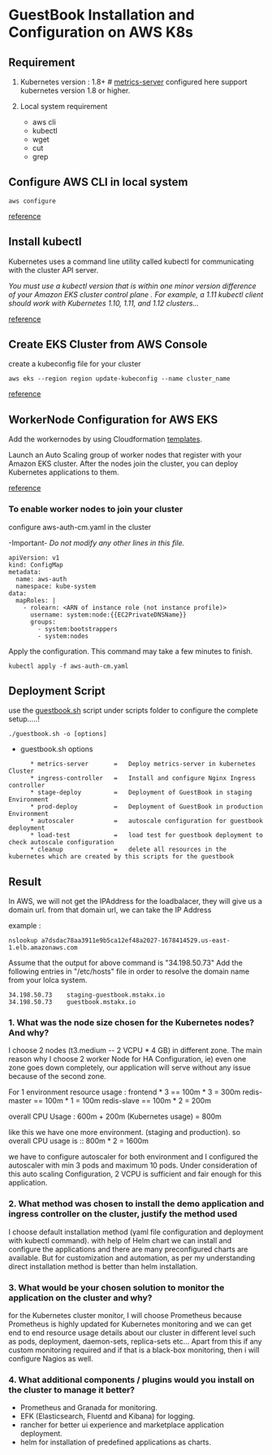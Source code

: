 # GuestBook Installation and Configuration on AWS K8s

## Requirement

1. Kubernetes version : 1.8+   # [metrics-server](https://github.com/kubernetes-incubator/metrics-server) configured here support kubernetes version 1.8 or higher.

2. Local system requirement
   * aws cli
   * kubectl
   * wget
   * cut
   * grep


## Configure AWS CLI in local system
```
aws configure
```

[reference](https://docs.aws.amazon.com/cli/latest/userguide/cli-chap-configure.html)


## Install kubectl

Kubernetes uses a command line utility called kubectl for communicating with the cluster API server.

*You must use a kubectl version that is within one minor version difference of your Amazon EKS cluster control plane . For example, a 1.11 kubectl client should work with Kubernetes 1.10, 1.11, and 1.12 clusters...*

[reference](https://docs.aws.amazon.com/eks/latest/userguide/install-kubectl.html)


## Create EKS Cluster from AWS Console

create a kubeconfig file for your cluster
```
aws eks --region region update-kubeconfig --name cluster_name
```
[reference](https://docs.aws.amazon.com/eks/latest/userguide/create-kubeconfig.html)


## WorkerNode Configuration for AWS EKS
Add the workernodes by using Cloudformation [templates](https://amazon-eks.s3-us-west-2.amazonaws.com/cloudformation/2019-02-11/amazon-eks-nodegroup.yaml).

Launch an Auto Scaling group of worker nodes that register with your Amazon EKS cluster. After the nodes join the cluster, you can deploy Kubernetes applications to them.

[reference](https://docs.aws.amazon.com/eks/latest/userguide/launch-workers.html)

### To enable worker nodes to join your cluster
configure aws-auth-cm.yaml in the cluster

-Important-
*Do not modify any other lines in this file.*


```
apiVersion: v1
kind: ConfigMap
metadata:
  name: aws-auth
  namespace: kube-system
data:
  mapRoles: |
    - rolearn: <ARN of instance role (not instance profile)>
      username: system:node:{{EC2PrivateDNSName}}
      groups:
        - system:bootstrappers
        - system:nodes
```

Apply the configuration. This command may take a few minutes to finish.

```
kubectl apply -f aws-auth-cm.yaml
```

## Deployment Script

use the [guestbook.sh](https://raw.githubusercontent.com/akhilrajmailbox/AWS-GuestBook/master/scripts/guestbook.sh) script under scripts folder to configure the complete setup.....!

```
./guestbook.sh -o [options]
```

 + guestbook.sh options
```
      * metrics-server       =   Deploy metrics-server in kubernetes Cluster
      * ingress-controller   =   Install and configure Nginx Ingress controller
      * stage-deploy         =   Deployment of GuestBook in staging Environment
      * prod-deploy          =   Deployment of GuestBook in production Environment
      * autoscaler           =   autoscale configuration for guestbook deployment
      * load-test            =   load test for guestbook deployment to check autoscale configuration
      * cleanup              =   delete all resources in the kubernetes which are created by this scripts for the guestbook
```




## Result

In AWS, we will not get the IPAddress for the loadbalacer, they will give us a domain url.
from that domain url, we can take the IP Address

example :
```
nslookup a7dsdac78aa3911e9b5ca12ef48a2027-1678414529.us-east-1.elb.amazonaws.com
```
Assume that the output for above command is "34.198.50.73"
Add the following entries in "/etc/hosts" file in order to resolve the domain name from your lolca system.

```
34.198.50.73    staging-guestbook.mstakx.io
34.198.50.73    guestbook.mstakx.io
```

### 1. What was the node size chosen for the Kubernetes nodes? And why?

I choose 2 nodes (t3.medium -- 2 VCPU * 4 GB) in different zone.
The main reason why I choose 2 worker Node for HA Configuration, ie) even one zone goes down completely, our application will serve without any issue because of the second zone.

For 1 environment resource usage :
frontend * 3   ==  100m * 3 = 300m
redis-master   ==  100m * 1 = 100m
redis-slave    ==  100m * 2 = 200m

overall CPU Usage : 600m + 200m (Kubernetes usage) = 800m

like this we have one more environment. (staging and production).
so overall CPU usage is :: 800m * 2 = 1600m

we have to configure autoscaler for both environment and I configured the autoscaler with min 3 pods and maximum 10 pods.
Under consideration of this auto scaling Configuration, 2 VCPU is sufficient and fair enough for this application.


### 2. What method was chosen to install the demo application and ingress controller on the cluster, justify the method used

I choose default installation method (yaml file configuration and deployment with kubectl command). with help of Helm chart we can install and configure the applications and there are many preconfigured charts are available.
But for customization and automation, as per my understanding direct installation method is better than helm installation.


### 3. What would be your chosen solution to monitor the application on the cluster and why?

for the Kubernetes cluster monitor, I will choose Prometheus
because Prometheus is highly updated for Kubernetes monitoring and we can get end to end resource usage details about our cluster in different level such as pods, deployment, daemon-sets, replica-sets etc...
Apart from this if any custom monitoring required and if that is a black-box monitoring, then i will configure Nagios as well.


### 4. What additional components / plugins would you install on the cluster to manage it better?

  * Prometheus and Granada for monitoring.
  * EFK (Elasticsearch, Fluentd and Kibana) for logging.
  * rancher for better ui experience and marketplace application deployment.
  * helm for installation of predefined applications as charts.



